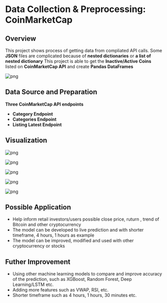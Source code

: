 # Data Collection & Preprocessing: CoinMarketCap

## Overview

This project shows process of getting data from compliated API calls. 
Some **JSON** files are complicated because of **nested dictionaries** 
or **a list of nested dictionary**
This project is able to get the **Inactive/Active Coins** listed on **CoinMarketCap API** and create **Pandas DataFrames**

![png](images/btc_close_line.png)


## Data Source and Preparation

**Three CoinMarketCap API endpoints**
* **Category Endpoint**
* **Categories Endpoint**
* **Listing Latest Endpoint**


## Visualization

![png](images/btc_close_box.png)

![png](images/btc_vol_line.png)

![png](images/btc_vol_box.png)

![png](images/btc_trds_line.png)

![png](images/btc_trds_box.png)


## Possible Application

* Help inform retail investors/users possible close price, ruturn , trend of Bitcoin and other cryptocurrency
* The model can be developed to live prediction and with shorter timeframe, 4 hours, 1 hours as example
* The model can be improved, modified and used with other cryptocurrency or stocks

## Futher Improvement
* Using other machine learning models to compare and improve accuracy of the prediction, such as XGBoost, Random Forest, Deep Learning/LSTM etc.
* Adding more features such as VWAP, RSI, etc.
* Shorter timeframe such as 4 hours, 1 hours, 30 minutes etc.
